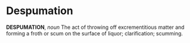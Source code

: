 # Despumation

**DESPUMATION**, _noun_ The act of throwing off excrementitious matter and forming a froth or scum on the surface of liquor; clarification; scumming.